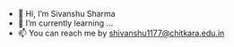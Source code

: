 - 👋 Hi, I’m Sivanshu Sharma
- 🌱 I’m currently learning ...
- 📫 You can reach me by shivanshu1177@chitkara.edu.in

<!---
shivanshu1177/shivanshu1177 is a ✨ special ✨ repository because its `README.md` (this file) appears on your GitHub profile.
You can click the Preview link to take a look at your changes.
--->
